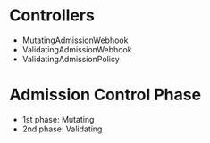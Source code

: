 # Controllers
- MutatingAdmissionWebhook
- ValidatingAdmissionWebhook
- ValidatingAdmissionPolicy

# Admission Control Phase
- 1st phase: Mutating
- 2nd phase: Validating

